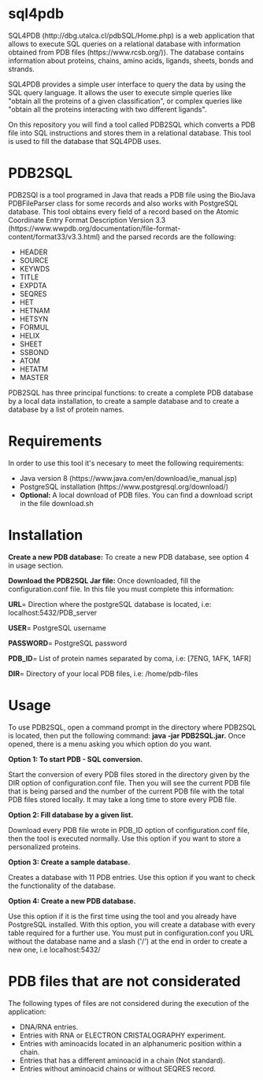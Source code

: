 # sql4pdb

<p> SQL4PDB (http://dbg.utalca.cl/pdbSQL/Home.php) is a web application that allows to execute SQL queries on a relational database with information obtained from PDB files (https://www.rcsb.org/)). The database contains information about proteins, chains, amino acids, ligands, sheets, bonds and strands.

SQL4PDB provides a simple user interface to query the data by using the SQL query language. It allows the user to execute simple queries like "obtain all the proteins of a given classification", or complex queries like "obtain all the proteins interacting with two different ligands". </p>

<p> On this repository you will find a tool called PDB2SQL which converts a PDB file into SQL instructions and stores them in a relational database. This tool is used to fill the database that SQL4PDB uses.</p>

<h1> PDB2SQL </h1>
<p> PDB2SQl is a tool programed in Java that reads a PDB file using the BioJava PDBFileParser class for some records and also works with PostgreSQL database. This tool obtains every field of a record based on the Atomic Coordinate Entry Format Description Version 3.3 (https://www.wwpdb.org/documentation/file-format-content/format33/v3.3.html) and the parsed records are the following: </p>

<ul>
  <li> HEADER </li> 
  <li> SOURCE </li> 
  <li> KEYWDS </li> 
  <li> TITLE </li>
  <li> EXPDTA </li>
  <li> SEQRES </li> 
  <li> HET </li> 
  <li> HETNAM </li> 
  <li> HETSYN </li> 
  <li> FORMUL </li> 
  <li> HELIX </li> 
  <li> SHEET </li> 
  <li> SSBOND </li> 
  <li> ATOM </li> 
  <li> HETATM </li> 
  <li> MASTER </li> 
</ul>
<p> PDB2SQL has three principal functions: to create a complete PDB database by a local data installation, to create a sample database and to create a database by a list of protein names.</p>

<h1>Requirements</h1>
In order to use this tool it's necesary to meet the following requirements:

<ul>
  <li>Java version 8 (https://www.java.com/en/download/ie_manual.jsp)</li>
  <li>PostgreSQL installation (https://www.postgresql.org/download/)</li>
  <li> <b>Optional: </b>A local download of PDB files. You can find a download script in the file download.sh</li>
</ul>

<h1>Installation</h1>
<p><b>Create a new PDB database:</b>  To create a new PDB database, see option 4 in usage section.</p>

<p><b>Download the PDB2SQL Jar file:</b> Once downloaded, fill the configuration.conf file. In this file you must complete this information:</p>

<p><b>URL</b>= Direction where the postgreSQL database is located, i.e: localhost:5432/PDB_server</p>
<p><b>USER</b>= PostgreSQL username</p>
<p><b>PASSWORD</b>= PostgreSQL password</p>
<p><b>PDB_ID</b>= List of protein names separated by coma, i.e: [7ENG, 1AFK, 1AFR]</p>
<p><b>DIR</b>= Directory of your local PDB files, i.e: /home/pdb-files</p>

<h1>Usage</h1>
<p>To use PDB2SQL, open a command prompt in the directory where PDB2SQL is located, then put the following command: <b>java -jar PDB2SQL.jar.</b>  Once opened, there is a menu asking you which option do you want.</p>
<p><b>Option 1: To start PDB - SQL conversion.</b></p>
<p>Start the conversion of every PDB files stored in the directory given by the DIR option of configuration.conf file. Then you will see the current PDB file that is being parsed and the number of the current PDB file with the total PDB files stored locally. It may take a long time to store every PDB file.</p>
<p><b>Option 2: Fill database by a given list.</b></p>
<p>Download every PDB file wrote in PDB_ID option of configuration.conf file, then the tool is executed normally. Use this option if you want to store a personalized proteins.</p>
<p><b>Option 3: Create a sample database.</b></p>
<p>Creates a database with 11 PDB entries. Use this option if you want to check the functionality of the database.</p>
<p><b>Option 4: Create a new PDB database.</b></p>
<p>Use this option if it is the first time using the tool and you already have PostgreSQL installed. With this option, you will create a database with every table required for a further use. You must put in configuration.conf you URL without the database name and a slash ('/') at the end in order to create a new one, i.e localhost:5432/</p>
<h1>PDB files that are not considerated</h1>
<p>The following types of files are not considered during the execution of the application:</p>
<ul>
<li>DNA/RNA entries.</li>
<li>Entries with RNA or ELECTRON CRISTALOGRAPHY experiment.</li>
<li>Entries with aminoacids located in an alphanumeric position within a chain.</li>
<li>Entries that has a different aminoacid in a chain (Not standard).</li>
<li>Entries without aminoacid chains or without SEQRES record.</li>
</ul>
